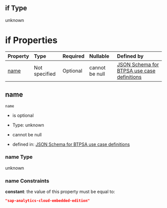 ## if Type

unknown

# if Properties

| Property      | Type          | Required | Nullable       | Defined by                                                                                                                                                                                                        |
| :------------ | :------------ | :------- | :------------- | :---------------------------------------------------------------------------------------------------------------------------------------------------------------------------------------------------------------- |
| [name](#name) | Not specified | Optional | cannot be null | [JSON Schema for BTPSA use case definitions](btpsa-usecase-properties-services-items-allof-1-then-allof-95-if-properties-name.md "undefined#/properties/services/items/allOf/1/then/allOf/95/if/properties/name") |

## name



`name`

*   is optional

*   Type: unknown

*   cannot be null

*   defined in: [JSON Schema for BTPSA use case definitions](btpsa-usecase-properties-services-items-allof-1-then-allof-95-if-properties-name.md "undefined#/properties/services/items/allOf/1/then/allOf/95/if/properties/name")

### name Type

unknown

### name Constraints

**constant**: the value of this property must be equal to:

```json
"sap-analytics-cloud-embedded-edition"
```
